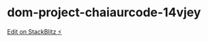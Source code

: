 # dom-project-chaiaurcode-14vjey

[Edit on StackBlitz ⚡️](https://stackblitz.com/edit/dom-project-chaiaurcode-14vjey)